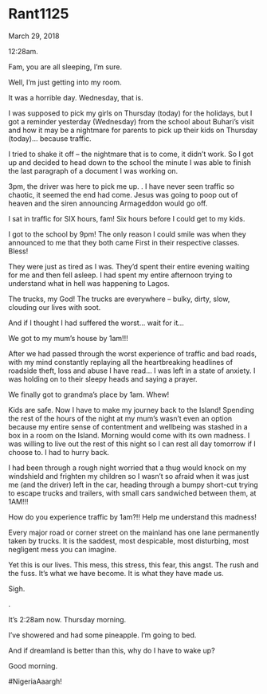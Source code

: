 # Rant1125


March 29, 2018

12:28am.

Fam, you are all sleeping, I’m sure.

Well, I’m just getting into my room.

It was a horrible day. Wednesday, that is.

I was supposed to pick my girls on Thursday (today) for the holidays, but I got a reminder yesterday (Wednesday) from the school about Buhari’s visit and how it may be a nightmare for parents to pick up their kids on Thursday (today)... because traffic.

I tried to shake it off – the nightmare that is to come, it didn’t work. So I got up and decided to head down to the school the minute I was able to finish the last paragraph of a document I was working on.

3pm, the driver was here to pick me up.
.
I have never seen traffic so chaotic, it seemed the end had come. Jesus was going to poop out of heaven and the siren announcing Armageddon would go off.

I sat in traffic for SIX hours, fam! Six hours before I could get to my kids.

I got to the school by 9pm! The only reason I could smile was when they announced to me that they both came First in their respective classes. Bless!

They were just as tired as I was. They’d spent their entire evening waiting for me and then fell asleep. I had spent my entire afternoon trying to understand what in hell was happening to Lagos.

The trucks, my God! The trucks are everywhere – bulky, dirty, slow, clouding our lives with soot.

And if I thought I had suffered the worst... wait for it…

We got to my mum’s house by 1am!!!

After we had passed through the worst experience of traffic and bad roads, with my mind constantly replaying all the heartbreaking headlines of roadside theft, loss and abuse I have read… I was left in a state of anxiety. I was holding on to their sleepy heads and saying a prayer.

We finally got to grandma’s place by 1am. Whew!

Kids are safe. Now I have to make my journey back to the Island! Spending the rest of the hours of the night at my mum’s wasn’t even an option because my entire sense of contentment and wellbeing was stashed in a box in a room on the Island. Morning would come with its own madness. I was willing to live out the rest of this night so I can rest all day tomorrow if I choose to. I had to hurry back.

I had been through a rough night worried that a thug would knock on my windshield and frighten my children so I wasn’t so afraid when it was just me (and the driver) left in the car, heading through a bumpy short-cut trying to escape trucks and trailers, with small cars sandwiched between them, at 1AM!!!

How do you experience traffic by 1am?!! Help me understand this madness!

Every major road or corner street on the mainland has one lane permanently taken by trucks. It is the saddest, most despicable, most disturbing, most negligent mess you can imagine.

Yet this is our lives. This mess, this stress, this fear, this angst. The rush and the fuss. It’s what we have become. It is what they have made us.

Sigh.

.

It’s 2:28am now. Thursday morning.

I’ve showered and had some pineapple. I’m going to bed.

And if dreamland is better than this, why do I have to wake up?

Good morning.

#NigeriaAaargh!